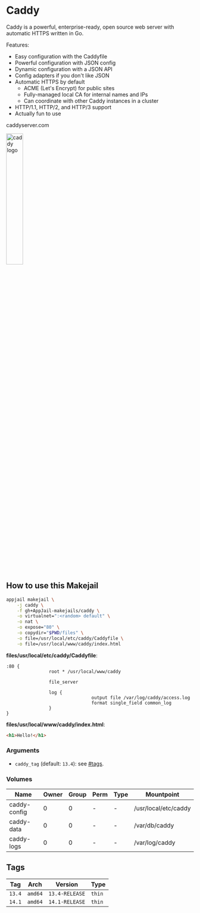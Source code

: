 # Caddy

Caddy is a powerful, enterprise-ready, open source web server with automatic
HTTPS written in Go.

Features:

- Easy configuration with the Caddyfile
- Powerful configuration with JSON config
- Dynamic configuration with a JSON API
- Config adapters if you don't like JSON
- Automatic HTTPS by default
  - ACME (Let's Encrypt) for public sites
  - Fully-managed local CA for internal names and IPs
  - Can coordinate with other Caddy instances in a cluster
- HTTP/1.1, HTTP/2, and HTTP/3 support
- Actually fun to use

caddyserver.com

<img src="https://imgur.com/3FV1v6e.png" alt="caddy logo" width="30%" height="auto">

## How to use this Makejail

```sh
appjail makejail \
    -j caddy \
    -f gh+AppJail-makejails/caddy \
    -o virtualnet=":<random> default" \
    -o nat \
    -o expose="80" \
    -o copydir="$PWD/files" \
    -o file=/usr/local/etc/caddy/Caddyfile \
    -o file=/usr/local/www/caddy/index.html
```

**files/usr/local/etc/caddy/Caddyfile**:

```
:80 {
                root * /usr/local/www/caddy

                file_server

                log {
                                output file /var/log/caddy/access.log
                                format single_field common_log
                }
}
```

**files/usr/local/www/caddy/index.html**:

```html
<h1>Hello!</h1>
```

### Arguments

* `caddy_tag` (default: `13.4`): see [#tags](#tags).

### Volumes

| Name         | Owner | Group | Perm | Type | Mountpoint           |
| ------------ | ----- | ----- | ---- | ---- | -------------------- |
| caddy-config | 0     | 0     |  -   |  -   | /usr/local/etc/caddy |
| caddy-data   | 0     | 0     |  -   |  -   | /var/db/caddy        |
| caddy-logs   | 0     | 0     |  -   |  -   | /var/log/caddy       |

## Tags

| Tag    | Arch    | Version        | Type   |
| ------ | ------- | -------------- | ------ |
| `13.4` | `amd64` | `13.4-RELEASE` | `thin` |
| `14.1` | `amd64` | `14.1-RELEASE` | `thin` |
